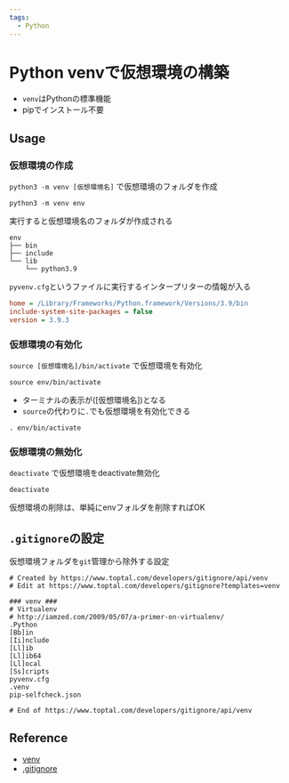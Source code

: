 ```yaml
---
tags:
  - Python
---
```


# Python venvで仮想環境の構築

- `venv`はPythonの標準機能
- pipでインストール不要

## Usage

### 仮想環境の作成
`python3 -m venv [仮想環境名]` で仮想環境のフォルダを作成
```
python3 -m venv env
```

実行すると仮想環境名のフォルダが作成される
```
env
├── bin
├── include
└── lib
    └── python3.9
```

`pyvenv.cfg`というファイルに実行するインタープリターの情報が入る
```cfg title="pyvenv.cfg"
home = /Library/Frameworks/Python.framework/Versions/3.9/bin
include-system-site-packages = false
version = 3.9.3
```

### 仮想環境の有効化
`source [仮想環境名]/bin/activate` で仮想環境を有効化
```
source env/bin/activate
```
- ターミナルの表示が([仮想環境名])となる
- `source`の代わりに`.`でも仮想環境を有効化できる
```
. env/bin/activate
```

### 仮想環境の無効化
`deactivate` で仮想環境をdeactivate無効化
```
deactivate
```

仮想環境の削除は、単純にenvフォルダを削除すればOK

## `.gitignore`の設定

仮想環境フォルダを`git`管理から除外する設定

```git
# Created by https://www.toptal.com/developers/gitignore/api/venv
# Edit at https://www.toptal.com/developers/gitignore?templates=venv

### venv ###
# Virtualenv
# http://iamzed.com/2009/05/07/a-primer-on-virtualenv/
.Python
[Bb]in
[Ii]nclude
[Ll]ib
[Ll]ib64
[Ll]ocal
[Ss]cripts
pyvenv.cfg
.venv
pip-selfcheck.json

# End of https://www.toptal.com/developers/gitignore/api/venv
```

## Reference
- [venv](https://docs.python.org/ja/3/library/venv.html)
- [.gitignore](https://www.toptal.com/developers/gitignore/api/venv)